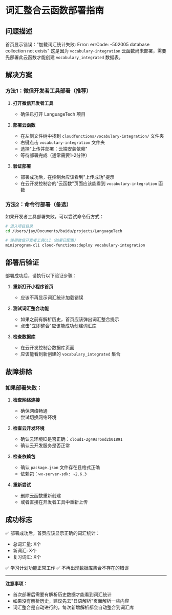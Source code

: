 # 词汇整合云函数部署指南

## 问题描述
首页显示错误："加载词汇统计失败: Error: errCode: -502005 database collection not exists"
这是因为 `vocabulary-integration` 云函数尚未部署，需要先部署此云函数才能创建 `vocabulary_integrated` 数据表。

## 解决方案

### 方法1：微信开发者工具部署（推荐）

1. **打开微信开发者工具**
   - 确保已打开 LanguageTech 项目

2. **部署云函数**
   - 在左侧文件树中找到 `cloudfunctions/vocabulary-integration/` 文件夹
   - 右键点击 `vocabulary-integration` 文件夹
   - 选择"上传并部署：云端安装依赖"
   - 等待部署完成（通常需要1-2分钟）

3. **验证部署**
   - 部署成功后，在控制台应该看到"上传成功"提示
   - 在云开发控制台的"云函数"页面应该能看到 `vocabulary-integration` 函数

### 方法2：命令行部署（备选）

如果开发者工具部署失败，可以尝试命令行方式：

```bash
# 进入项目目录
cd /Users/jay/Documents/baidu/projects/LanguageTech

# 使用微信开发者工具CLI（如果已配置）
miniprogram-cli cloud-functions:deploy vocabulary-integration
```

## 部署后验证

部署成功后，请执行以下验证步骤：

1. **重新打开小程序首页**
   - 应该不再显示词汇统计加载错误

2. **测试词汇整合功能**
   - 如果之前有解析历史，首页应该弹出词汇整合提示
   - 点击"立即整合"应该能成功创建词汇库

3. **检查数据库**
   - 在云开发控制台数据库页面
   - 应该能看到新创建的 `vocabulary_integrated` 集合

## 故障排除

### 如果部署失败：

1. **检查网络连接**
   - 确保网络畅通
   - 尝试切换网络环境

2. **检查云开发环境**
   - 确认云环境ID是否正确：`cloud1-2g49srond2b01891`
   - 确认云开发服务是否正常

3. **检查依赖包**
   - 确认 `package.json` 文件存在且格式正确
   - 依赖包：`wx-server-sdk: ~2.6.3`

4. **重新尝试**
   - 删除云函数重新创建
   - 或者直接在开发者工具中重新上传

## 成功标志

✅ 部署成功后，首页应该显示正确的词汇统计：
- 总词汇量: X个
- 新词汇: X个  
- 复习词汇: X个

✅ 学习计划功能正常工作
✅ 不再出现数据库集合不存在的错误

---

**注意事项：**
- 首次部署后需要有解析历史数据才能看到词汇统计
- 如果没有解析历史，建议先去"日语解析"页面解析一些内容
- 词汇整合是自动进行的，每次新增解析都会自动整合到词汇库
